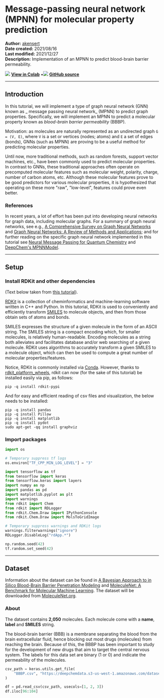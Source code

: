 # Message-passing neural network (MPNN) for molecular property prediction

**Author:** [akensert](http://github.com/akensert)<br>
**Date created:** 2021/08/16<br>
**Last modified:** 2021/12/27<br>
**Description:** Implementation of an MPNN to predict blood-brain barrier permeability.


<img class="k-inline-icon" src="https://colab.research.google.com/img/colab_favicon.ico"/> [**View in Colab**](https://colab.research.google.com/github/keras-team/keras-io/blob/master/examples/graph/ipynb/mpnn-molecular-graphs.ipynb)  <span class="k-dot">•</span><img class="k-inline-icon" src="https://github.com/favicon.ico"/> [**GitHub source**](https://github.com/keras-team/keras-io/blob/master/examples/graph/mpnn-molecular-graphs.py)



---
## Introduction

In this tutorial, we will implement a type of graph neural network (GNN) known as
_ message passing neural network_ (MPNN) to predict graph properties. Specifically, we will
implement an MPNN to predict a molecular property known as
_blood-brain barrier permeability_ (BBBP).

Motivation: as molecules are naturally represented as an undirected graph `G = (V, E)`,
where `V` is a set or vertices (nodes; atoms) and `E` a set of edges (bonds), GNNs (such
as MPNN) are proving to be a useful method for predicting molecular properties.

Until now, more traditional methods, such as random forests, support vector machines, etc.,
have been commonly used to predict molecular properties. In contrast to GNNs, these
traditional approaches often operate on precomputed molecular features such as
molecular weight, polarity, charge, number of carbon atoms, etc. Although these
molecular features prove to be good predictors for various molecular properties, it is
hypothesized that operating on these more "raw", "low-level", features could prove even
better.

### References

In recent years, a lot of effort has been put into developing neural networks for
graph data, including molecular graphs. For a summary of graph neural networks, see e.g.,
[A Comprehensive Survey on Graph Neural Networks](https://arxiv.org/abs/1901.00596) and
[Graph Neural Networks: A Review of Methods and Applications](https://arxiv.org/abs/1812.08434);
and for further reading on the specific
graph neural network implemented in this tutorial see
[Neural Message Passing for Quantum Chemistry](https://arxiv.org/abs/1704.01212) and
[DeepChem's MPNNModel](https://deepchem.readthedocs.io/en/latest/api_reference/models.html#mpnnmodel).

---
## Setup

### Install RDKit and other dependencies

(Text below taken from
[this tutorial](https://keras.io/examples/generative/wgan-graphs/)).

[RDKit](https://www.rdkit.org/) is a collection of cheminformatics and machine-learning
software written in C++ and Python. In this tutorial, RDKit is used to conveniently and
efficiently transform
[SMILES](https://en.wikipedia.org/wiki/Simplified_molecular-input_line-entry_system) to
molecule objects, and then from those obtain sets of atoms and bonds.

SMILES expresses the structure of a given molecule in the form of an ASCII string.
The SMILES string is a compact encoding which, for smaller molecules, is relatively
human-readable. Encoding molecules as a string both alleviates and facilitates database
and/or web searching of a given molecule. RDKit uses algorithms to
accurately transform a given SMILES to a molecule object, which can then
be used to compute a great number of molecular properties/features.

Notice, RDKit is commonly installed via [Conda](https://www.rdkit.org/docs/Install.html).
However, thanks to
[rdkit_platform_wheels](https://github.com/kuelumbus/rdkit_platform_wheels), rdkit
can now (for the sake of this tutorial) be installed easily via pip, as follows:

```
pip -q install rdkit-pypi
```

And for easy and efficient reading of csv files and visualization, the below needs to be
installed:

```
pip -q install pandas
pip -q install Pillow
pip -q install matplotlib
pip -q install pydot
sudo apt-get -qq install graphviz
```

### Import packages


```python
import os

# Temporary suppress tf logs
os.environ["TF_CPP_MIN_LOG_LEVEL"] = "3"

import tensorflow as tf
from tensorflow import keras
from tensorflow.keras import layers
import numpy as np
import pandas as pd
import matplotlib.pyplot as plt
import warnings
from rdkit import Chem
from rdkit import RDLogger
from rdkit.Chem.Draw import IPythonConsole
from rdkit.Chem.Draw import MolsToGridImage

# Temporary suppress warnings and RDKit logs
warnings.filterwarnings("ignore")
RDLogger.DisableLog("rdApp.*")

np.random.seed(42)
tf.random.set_seed(42)
```

---
## Dataset

Information about the dataset can be found in
[A Bayesian Approach to in Silico Blood-Brain Barrier Penetration Modeling](https://pubs.acs.org/doi/10.1021/ci300124c)
and [MoleculeNet: A Benchmark for Molecular Machine Learning](https://arxiv.org/abs/1703.00564).
The dataset will be downloaded from [MoleculeNet.org](https://moleculenet.org/datasets-1).

### About

The dataset contains **2,050** molecules. Each molecule come with a **name**, **label**
and **SMILES** string.

The blood-brain barrier (BBB) is a membrane separating the blood from the brain
extracellular fluid, hence blocking out most drugs (molecules) from reaching
the brain. Because of this, the BBBP has been important to study for the development of
new drugs that aim to target the central nervous system. The labels for this
data set are binary (1 or 0) and indicate the permeability of the molecules.


```python
csv_path = keras.utils.get_file(
    "BBBP.csv", "https://deepchemdata.s3-us-west-1.amazonaws.com/datasets/BBBP.csv"
)

df = pd.read_csv(csv_path, usecols=[1, 2, 3])
df.iloc[96:104]
```




<div>
<style scoped>
    .dataframe tbody tr th:only-of-type {
        vertical-align: middle;
    }

<div class="k-default-codeblock">
```
.dataframe tbody tr th {
    vertical-align: top;
}

.dataframe thead th {
    text-align: right;
}
```
</div>
</style>
<table border="1" class="dataframe">
  <thead>
    <tr style="text-align: right;">
      <th></th>
      <th>name</th>
      <th>p_np</th>
      <th>smiles</th>
    </tr>
  </thead>
  <tbody>
    <tr>
      <th>96</th>
      <td>cefoxitin</td>
      <td>1</td>
      <td>CO[C@]1(NC(=O)Cc2sccc2)[C@H]3SCC(=C(N3C1=O)C(O...</td>
    </tr>
    <tr>
      <th>97</th>
      <td>Org34167</td>
      <td>1</td>
      <td>NC(CC=C)c1ccccc1c2noc3c2cccc3</td>
    </tr>
    <tr>
      <th>98</th>
      <td>9-OH Risperidone</td>
      <td>1</td>
      <td>OC1C(N2CCC1)=NC(C)=C(CCN3CCC(CC3)c4c5ccc(F)cc5...</td>
    </tr>
    <tr>
      <th>99</th>
      <td>acetaminophen</td>
      <td>1</td>
      <td>CC(=O)Nc1ccc(O)cc1</td>
    </tr>
    <tr>
      <th>100</th>
      <td>acetylsalicylate</td>
      <td>0</td>
      <td>CC(=O)Oc1ccccc1C(O)=O</td>
    </tr>
    <tr>
      <th>101</th>
      <td>allopurinol</td>
      <td>0</td>
      <td>O=C1N=CN=C2NNC=C12</td>
    </tr>
    <tr>
      <th>102</th>
      <td>Alprostadil</td>
      <td>0</td>
      <td>CCCCC[C@H](O)/C=C/[C@H]1[C@H](O)CC(=O)[C@@H]1C...</td>
    </tr>
    <tr>
      <th>103</th>
      <td>aminophylline</td>
      <td>0</td>
      <td>CN1C(=O)N(C)c2nc[nH]c2C1=O.CN3C(=O)N(C)c4nc[nH...</td>
    </tr>
  </tbody>
</table>
</div>



### Define features

To encode features for atoms and bonds (which we will need later),
we'll define two classes: `AtomFeaturizer` and `BondFeaturizer` respectively.

To reduce the lines of code, i.e., to keep this tutorial short and concise,
only about a handful of (atom and bond) features will be considered: \[atom features\]
[symbol (element)](https://en.wikipedia.org/wiki/Chemical_element),
[number of valence electrons](https://en.wikipedia.org/wiki/Valence_electron),
[number of hydrogen bonds](https://en.wikipedia.org/wiki/Hydrogen),
[orbital hybridization](https://en.wikipedia.org/wiki/Orbital_hybridisation),
\[bond features\]
[(covalent) bond type](https://en.wikipedia.org/wiki/Covalent_bond), and
[conjugation](https://en.wikipedia.org/wiki/Conjugated_system).


```python

class Featurizer:
    def __init__(self, allowable_sets):
        self.dim = 0
        self.features_mapping = {}
        for k, s in allowable_sets.items():
            s = sorted(list(s))
            self.features_mapping[k] = dict(zip(s, range(self.dim, len(s) + self.dim)))
            self.dim += len(s)

    def encode(self, inputs):
        output = np.zeros((self.dim,))
        for name_feature, feature_mapping in self.features_mapping.items():
            feature = getattr(self, name_feature)(inputs)
            if feature not in feature_mapping:
                continue
            output[feature_mapping[feature]] = 1.0
        return output


class AtomFeaturizer(Featurizer):
    def __init__(self, allowable_sets):
        super().__init__(allowable_sets)

    def symbol(self, atom):
        return atom.GetSymbol()

    def n_valence(self, atom):
        return atom.GetTotalValence()

    def n_hydrogens(self, atom):
        return atom.GetTotalNumHs()

    def hybridization(self, atom):
        return atom.GetHybridization().name.lower()


class BondFeaturizer(Featurizer):
    def __init__(self, allowable_sets):
        super().__init__(allowable_sets)
        self.dim += 1

    def encode(self, bond):
        output = np.zeros((self.dim,))
        if bond is None:
            output[-1] = 1.0
            return output
        output = super().encode(bond)
        return output

    def bond_type(self, bond):
        return bond.GetBondType().name.lower()

    def conjugated(self, bond):
        return bond.GetIsConjugated()


atom_featurizer = AtomFeaturizer(
    allowable_sets={
        "symbol": {"B", "Br", "C", "Ca", "Cl", "F", "H", "I", "N", "Na", "O", "P", "S"},
        "n_valence": {0, 1, 2, 3, 4, 5, 6},
        "n_hydrogens": {0, 1, 2, 3, 4},
        "hybridization": {"s", "sp", "sp2", "sp3"},
    }
)

bond_featurizer = BondFeaturizer(
    allowable_sets={
        "bond_type": {"single", "double", "triple", "aromatic"},
        "conjugated": {True, False},
    }
)

```

### Generate graphs

Before we can generate complete graphs from SMILES, we need to implement the following functions:

1. `molecule_from_smiles`, which takes as input a SMILES and returns a molecule object.
This is all handled by RDKit.

2. `graph_from_molecule`, which takes as input a molecule object and returns a graph,
represented as a three-tuple (atom_features, bond_features, pair_indices). For this we
will make use of the classes defined previously.

Finally, we can now implement the function `graphs_from_smiles`, which applies function (1)
and subsequently (2) on all SMILES of the training, validation and test datasets.

Notice: although scaffold splitting is recommended for this data set (see
[here](https://arxiv.org/abs/1703.00564)), for simplicity, simple random splittings were
performed.


```python

def molecule_from_smiles(smiles):
    # MolFromSmiles(m, sanitize=True) should be equivalent to
    # MolFromSmiles(m, sanitize=False) -> SanitizeMol(m) -> AssignStereochemistry(m, ...)
    molecule = Chem.MolFromSmiles(smiles, sanitize=False)

    # If sanitization is unsuccessful, catch the error, and try again without
    # the sanitization step that caused the error
    flag = Chem.SanitizeMol(molecule, catchErrors=True)
    if flag != Chem.SanitizeFlags.SANITIZE_NONE:
        Chem.SanitizeMol(molecule, sanitizeOps=Chem.SanitizeFlags.SANITIZE_ALL ^ flag)

    Chem.AssignStereochemistry(molecule, cleanIt=True, force=True)
    return molecule


def graph_from_molecule(molecule):
    # Initialize graph
    atom_features = []
    bond_features = []
    pair_indices = []

    for atom in molecule.GetAtoms():
        atom_features.append(atom_featurizer.encode(atom))

        # Add self-loops
        pair_indices.append([atom.GetIdx(), atom.GetIdx()])
        bond_features.append(bond_featurizer.encode(None))

        for neighbor in atom.GetNeighbors():
            bond = molecule.GetBondBetweenAtoms(atom.GetIdx(), neighbor.GetIdx())
            pair_indices.append([atom.GetIdx(), neighbor.GetIdx()])
            bond_features.append(bond_featurizer.encode(bond))

    return np.array(atom_features), np.array(bond_features), np.array(pair_indices)


def graphs_from_smiles(smiles_list):
    # Initialize graphs
    atom_features_list = []
    bond_features_list = []
    pair_indices_list = []

    for smiles in smiles_list:
        molecule = molecule_from_smiles(smiles)
        atom_features, bond_features, pair_indices = graph_from_molecule(molecule)

        atom_features_list.append(atom_features)
        bond_features_list.append(bond_features)
        pair_indices_list.append(pair_indices)

    # Convert lists to ragged tensors for tf.data.Dataset later on
    return (
        tf.ragged.constant(atom_features_list, dtype=tf.float32),
        tf.ragged.constant(bond_features_list, dtype=tf.float32),
        tf.ragged.constant(pair_indices_list, dtype=tf.int64),
    )


# Shuffle array of indices ranging from 0 to 2049
permuted_indices = np.random.permutation(np.arange(df.shape[0]))

# Train set: 80 % of data
train_index = permuted_indices[: int(df.shape[0] * 0.8)]
x_train = graphs_from_smiles(df.iloc[train_index].smiles)
y_train = df.iloc[train_index].p_np

# Valid set: 19 % of data
valid_index = permuted_indices[int(df.shape[0] * 0.8) : int(df.shape[0] * 0.99)]
x_valid = graphs_from_smiles(df.iloc[valid_index].smiles)
y_valid = df.iloc[valid_index].p_np

# Test set: 1 % of data
test_index = permuted_indices[int(df.shape[0] * 0.99) :]
x_test = graphs_from_smiles(df.iloc[test_index].smiles)
y_test = df.iloc[test_index].p_np
```

### Test the functions


```python
print(f"Name:\t{df.name[100]}\nSMILES:\t{df.smiles[100]}\nBBBP:\t{df.p_np[100]}")
molecule = molecule_from_smiles(df.iloc[100].smiles)
print("Molecule:")
molecule
```

<div class="k-default-codeblock">
```
Name:	acetylsalicylate
SMILES:	CC(=O)Oc1ccccc1C(O)=O
BBBP:	0
Molecule:

```
</div>
    
![png](/img/examples/graph/mpnn-molecular-graphs/mpnn-molecular-graphs_12_1.png)
    




```python
graph = graph_from_molecule(molecule)
print("Graph (including self-loops):")
print("\tatom features\t", graph[0].shape)
print("\tbond features\t", graph[1].shape)
print("\tpair indices\t", graph[2].shape)

```

<div class="k-default-codeblock">
```
Graph (including self-loops):
	atom features	 (13, 29)
	bond features	 (39, 7)
	pair indices	 (39, 2)

```
</div>
### Create a `tf.data.Dataset`

In this tutorial, the MPNN implementation will take as input (per iteration) a single graph.
Therefore, given a batch of (sub)graphs (molecules), we need to merge them into a
single graph (we'll refer to this graph as *global graph*).
This global graph is a disconnected graph where each subgraph is
completely separated from the other subgraphs.


```python

def prepare_batch(x_batch, y_batch):
    """Merges (sub)graphs of batch into a single global (disconnected) graph
    """

    atom_features, bond_features, pair_indices = x_batch

    # Obtain number of atoms and bonds for each graph (molecule)
    num_atoms = atom_features.row_lengths()
    num_bonds = bond_features.row_lengths()

    # Obtain partition indices (molecule_indicator), which will be used to
    # gather (sub)graphs from global graph in model later on
    molecule_indices = tf.range(len(num_atoms))
    molecule_indicator = tf.repeat(molecule_indices, num_atoms)

    # Merge (sub)graphs into a global (disconnected) graph. Adding 'increment' to
    # 'pair_indices' (and merging ragged tensors) actualizes the global graph
    gather_indices = tf.repeat(molecule_indices[:-1], num_bonds[1:])
    increment = tf.cumsum(num_atoms[:-1])
    increment = tf.pad(tf.gather(increment, gather_indices), [(num_bonds[0], 0)])
    pair_indices = pair_indices.merge_dims(outer_axis=0, inner_axis=1).to_tensor()
    pair_indices = pair_indices + increment[:, tf.newaxis]
    atom_features = atom_features.merge_dims(outer_axis=0, inner_axis=1).to_tensor()
    bond_features = bond_features.merge_dims(outer_axis=0, inner_axis=1).to_tensor()

    return (atom_features, bond_features, pair_indices, molecule_indicator), y_batch


def MPNNDataset(X, y, batch_size=32, shuffle=False):
    dataset = tf.data.Dataset.from_tensor_slices((X, (y)))
    if shuffle:
        dataset = dataset.shuffle(1024)
    return dataset.batch(batch_size).map(prepare_batch, -1).prefetch(-1)

```

---
## Model

The MPNN model can take on various shapes and forms. In this tutorial, we will implement an
MPNN based on the original paper
[Neural Message Passing for Quantum Chemistry](https://arxiv.org/abs/1704.01212) and
[DeepChem's MPNNModel](https://deepchem.readthedocs.io/en/latest/api_reference/models.html#mpnnmodel).
The MPNN of this tutorial consists of three stages: message passing, readout and
classification.


### Message passing

The message passing step itself consists of two parts:

1. The *edge network*, which passes messages from 1-hop neighbors `w_{i}` of `v`
to `v`, based on the edge features between them (`e_{vw_{i}}`),
resulting in an updated node (state) `v'`. `w_{i}` denotes the `i:th` neighbor of
`v`.

2. The *gated recurrent unit* (GRU), which takes as input the most recent node state
and updates it based on previous node states. In
other words, the most recent node state serves as the input to the GRU, while the previous
node states are incorporated within the memory state of the GRU. This allows information
to travel from one node state (e.g., `v`) to another (e.g., `v''`).

Importantly, step (1) and (2) are repeated for `k steps`, and where at each step `1...k`,
the radius (or number of hops) of aggregated information from `v` increases by 1.


```python

class EdgeNetwork(layers.Layer):
    def build(self, input_shape):
        self.atom_dim = input_shape[0][-1]
        self.bond_dim = input_shape[1][-1]
        self.kernel = self.add_weight(
            shape=(self.bond_dim, self.atom_dim * self.atom_dim),
            initializer="glorot_uniform",
            name="kernel",
        )
        self.bias = self.add_weight(
            shape=(self.atom_dim * self.atom_dim), initializer="zeros", name="bias",
        )
        self.built = True

    def call(self, inputs):
        atom_features, bond_features, pair_indices = inputs

        # Apply linear transformation to bond features
        bond_features = tf.matmul(bond_features, self.kernel) + self.bias

        # Reshape for neighborhood aggregation later
        bond_features = tf.reshape(bond_features, (-1, self.atom_dim, self.atom_dim))

        # Obtain atom features of neighbors
        atom_features_neighbors = tf.gather(atom_features, pair_indices[:, 1])
        atom_features_neighbors = tf.expand_dims(atom_features_neighbors, axis=-1)

        # Apply neighborhood aggregation
        transformed_features = tf.matmul(bond_features, atom_features_neighbors)
        transformed_features = tf.squeeze(transformed_features, axis=-1)
        aggregated_features = tf.math.unsorted_segment_sum(
            transformed_features,
            pair_indices[:, 0],
            num_segments=tf.shape(atom_features)[0],
        )
        return aggregated_features


class MessagePassing(layers.Layer):
    def __init__(self, units, steps=4, **kwargs):
        super().__init__(**kwargs)
        self.units = units
        self.steps = steps

    def build(self, input_shape):
        self.atom_dim = input_shape[0][-1]
        self.message_step = EdgeNetwork()
        self.pad_length = max(0, self.units - self.atom_dim)
        self.update_step = layers.GRUCell(self.atom_dim + self.pad_length)
        self.built = True

    def call(self, inputs):
        atom_features, bond_features, pair_indices = inputs

        # Pad atom features if number of desired units exceeds atom_features dim.
        # Alternatively, a dense layer could be used here.
        atom_features_updated = tf.pad(atom_features, [(0, 0), (0, self.pad_length)])

        # Perform a number of steps of message passing
        for i in range(self.steps):
            # Aggregate information from neighbors
            atom_features_aggregated = self.message_step(
                [atom_features_updated, bond_features, pair_indices]
            )

            # Update node state via a step of GRU
            atom_features_updated, _ = self.update_step(
                atom_features_aggregated, atom_features_updated
            )
        return atom_features_updated

```

### Readout

When the message passing procedure ends, the k-step-aggregated node states are to be partitioned
into subgraphs (corresponding to each molecule in the batch) and subsequently
reduced to graph-level embeddings. In the
[original paper](https://arxiv.org/abs/1704.01212), a
[set-to-set layer](https://arxiv.org/abs/1511.06391) was used for this purpose.
In this tutorial however, a transformer encoder + average pooling will be used. Specifically:

* the k-step-aggregated node states will be partitioned into the subgraphs
(corresponding to each molecule in the batch);
* each subgraph will then be padded to match the subgraph with the greatest number of nodes, followed
by a `tf.stack(...)`;
* the (stacked padded) tensor, encoding subgraphs (each subgraph containing a set of node states), are
masked to make sure the paddings don't interfere with training;
* finally, the tensor is passed to the transformer followed by average pooling.


```python

class PartitionPadding(layers.Layer):
    def __init__(self, batch_size, **kwargs):
        super().__init__(**kwargs)
        self.batch_size = batch_size

    def call(self, inputs):

        atom_features, molecule_indicator = inputs

        # Obtain subgraphs
        atom_features_partitioned = tf.dynamic_partition(
            atom_features, molecule_indicator, self.batch_size
        )

        # Pad and stack subgraphs
        num_atoms = [tf.shape(f)[0] for f in atom_features_partitioned]
        max_num_atoms = tf.reduce_max(num_atoms)
        atom_features_stacked = tf.stack(
            [
                tf.pad(f, [(0, max_num_atoms - n), (0, 0)])
                for f, n in zip(atom_features_partitioned, num_atoms)
            ],
            axis=0,
        )

        # Remove empty subgraphs (usually for last batch in dataset)
        gather_indices = tf.where(tf.reduce_sum(atom_features_stacked, (1, 2)) != 0)
        gather_indices = tf.squeeze(gather_indices, axis=-1)
        return tf.gather(atom_features_stacked, gather_indices, axis=0)


class TransformerEncoderReadout(layers.Layer):
    def __init__(
        self, num_heads=8, embed_dim=64, dense_dim=512, batch_size=32, **kwargs
    ):
        super().__init__(**kwargs)

        self.partition_padding = PartitionPadding(batch_size)
        self.attention = layers.MultiHeadAttention(num_heads, embed_dim)
        self.dense_proj = keras.Sequential(
            [layers.Dense(dense_dim, activation="relu"), layers.Dense(embed_dim),]
        )
        self.layernorm_1 = layers.LayerNormalization()
        self.layernorm_2 = layers.LayerNormalization()
        self.average_pooling = layers.GlobalAveragePooling1D()

    def call(self, inputs):
        x = self.partition_padding(inputs)
        padding_mask = tf.reduce_any(tf.not_equal(x, 0.0), axis=-1)
        padding_mask = padding_mask[:, tf.newaxis, tf.newaxis, :]
        attention_output = self.attention(x, x, attention_mask=padding_mask)
        proj_input = self.layernorm_1(x + attention_output)
        proj_output = self.layernorm_2(proj_input + self.dense_proj(proj_input))
        return self.average_pooling(proj_output)

```

### Message Passing Neural Network (MPNN)

It is now time to complete the MPNN model. In addition to the message passing
and readout, a two-layer classification network will be implemented to make
predictions of BBBP.


```python

def MPNNModel(
    atom_dim,
    bond_dim,
    batch_size=32,
    message_units=64,
    message_steps=4,
    num_attention_heads=8,
    dense_units=512,
):

    atom_features = layers.Input((atom_dim), dtype="float32", name="atom_features")
    bond_features = layers.Input((bond_dim), dtype="float32", name="bond_features")
    pair_indices = layers.Input((2), dtype="int32", name="pair_indices")
    molecule_indicator = layers.Input((), dtype="int32", name="molecule_indicator")

    x = MessagePassing(message_units, message_steps)(
        [atom_features, bond_features, pair_indices]
    )

    x = TransformerEncoderReadout(
        num_attention_heads, message_units, dense_units, batch_size
    )([x, molecule_indicator])

    x = layers.Dense(dense_units, activation="relu")(x)
    x = layers.Dense(1, activation="sigmoid")(x)

    model = keras.Model(
        inputs=[atom_features, bond_features, pair_indices, molecule_indicator],
        outputs=[x],
    )
    return model


mpnn = MPNNModel(
    atom_dim=x_train[0][0][0].shape[0], bond_dim=x_train[1][0][0].shape[0],
)

mpnn.compile(
    loss=keras.losses.BinaryCrossentropy(),
    optimizer=keras.optimizers.Adam(learning_rate=5e-4),
    metrics=[keras.metrics.AUC(name="AUC")],
)

keras.utils.plot_model(mpnn, show_dtype=True, show_shapes=True)
```




    
![png](/img/examples/graph/mpnn-molecular-graphs/mpnn-molecular-graphs_21_0.png)
    



### Training


```python
train_dataset = MPNNDataset(x_train, y_train)
valid_dataset = MPNNDataset(x_valid, y_valid)
test_dataset = MPNNDataset(x_test, y_test)

history = mpnn.fit(
    train_dataset,
    validation_data=valid_dataset,
    epochs=40,
    verbose=2,
    class_weight={0: 2.0, 1: 0.5},
)

plt.figure(figsize=(10, 6))
plt.plot(history.history["AUC"], label="train AUC")
plt.plot(history.history["val_AUC"], label="valid AUC")
plt.xlabel("Epochs", fontsize=16)
plt.ylabel("AUC", fontsize=16)
plt.legend(fontsize=16)
```

<div class="k-default-codeblock">
```
Epoch 1/40
52/52 - 26s - loss: 0.5572 - AUC: 0.6527 - val_loss: 0.4660 - val_AUC: 0.8312 - 26s/epoch - 501ms/step
Epoch 2/40
52/52 - 22s - loss: 0.4817 - AUC: 0.7713 - val_loss: 0.6889 - val_AUC: 0.8351 - 22s/epoch - 416ms/step
Epoch 3/40
52/52 - 24s - loss: 0.4611 - AUC: 0.7960 - val_loss: 0.5863 - val_AUC: 0.8444 - 24s/epoch - 457ms/step
Epoch 4/40
52/52 - 19s - loss: 0.4493 - AUC: 0.8069 - val_loss: 0.5059 - val_AUC: 0.8509 - 19s/epoch - 372ms/step
Epoch 5/40
52/52 - 21s - loss: 0.4420 - AUC: 0.8155 - val_loss: 0.4965 - val_AUC: 0.8454 - 21s/epoch - 405ms/step
Epoch 6/40
52/52 - 22s - loss: 0.4344 - AUC: 0.8243 - val_loss: 0.5307 - val_AUC: 0.8540 - 22s/epoch - 419ms/step
Epoch 7/40
52/52 - 26s - loss: 0.4301 - AUC: 0.8293 - val_loss: 0.5131 - val_AUC: 0.8559 - 26s/epoch - 503ms/step
Epoch 8/40
52/52 - 31s - loss: 0.4163 - AUC: 0.8408 - val_loss: 0.5361 - val_AUC: 0.8552 - 31s/epoch - 599ms/step
Epoch 9/40
52/52 - 30s - loss: 0.4095 - AUC: 0.8499 - val_loss: 0.5371 - val_AUC: 0.8572 - 30s/epoch - 578ms/step
Epoch 10/40
52/52 - 23s - loss: 0.4107 - AUC: 0.8459 - val_loss: 0.5923 - val_AUC: 0.8589 - 23s/epoch - 444ms/step
Epoch 11/40
52/52 - 29s - loss: 0.4107 - AUC: 0.8505 - val_loss: 0.5070 - val_AUC: 0.8627 - 29s/epoch - 553ms/step
Epoch 12/40
52/52 - 25s - loss: 0.4005 - AUC: 0.8522 - val_loss: 0.5417 - val_AUC: 0.8781 - 25s/epoch - 471ms/step
Epoch 13/40
52/52 - 22s - loss: 0.3924 - AUC: 0.8623 - val_loss: 0.5915 - val_AUC: 0.8755 - 22s/epoch - 425ms/step
Epoch 14/40
52/52 - 19s - loss: 0.3872 - AUC: 0.8640 - val_loss: 0.5852 - val_AUC: 0.8724 - 19s/epoch - 365ms/step
Epoch 15/40
52/52 - 19s - loss: 0.3812 - AUC: 0.8720 - val_loss: 0.4949 - val_AUC: 0.8759 - 19s/epoch - 362ms/step
Epoch 16/40
52/52 - 27s - loss: 0.3604 - AUC: 0.8864 - val_loss: 0.5076 - val_AUC: 0.8773 - 27s/epoch - 521ms/step
Epoch 17/40
52/52 - 37s - loss: 0.3554 - AUC: 0.8907 - val_loss: 0.4556 - val_AUC: 0.8771 - 37s/epoch - 712ms/step
Epoch 18/40
52/52 - 23s - loss: 0.3554 - AUC: 0.8904 - val_loss: 0.4854 - val_AUC: 0.8887 - 23s/epoch - 452ms/step
Epoch 19/40
52/52 - 26s - loss: 0.3504 - AUC: 0.8942 - val_loss: 0.4622 - val_AUC: 0.8881 - 26s/epoch - 507ms/step
Epoch 20/40
52/52 - 20s - loss: 0.3378 - AUC: 0.9019 - val_loss: 0.5568 - val_AUC: 0.8792 - 20s/epoch - 390ms/step
Epoch 21/40
52/52 - 19s - loss: 0.3324 - AUC: 0.9055 - val_loss: 0.5623 - val_AUC: 0.8789 - 19s/epoch - 363ms/step
Epoch 22/40
52/52 - 19s - loss: 0.3248 - AUC: 0.9109 - val_loss: 0.5486 - val_AUC: 0.8909 - 19s/epoch - 357ms/step
Epoch 23/40
52/52 - 18s - loss: 0.3126 - AUC: 0.9179 - val_loss: 0.5684 - val_AUC: 0.8916 - 18s/epoch - 348ms/step
Epoch 24/40
52/52 - 18s - loss: 0.3296 - AUC: 0.9084 - val_loss: 0.5462 - val_AUC: 0.8858 - 18s/epoch - 352ms/step
Epoch 25/40
52/52 - 18s - loss: 0.3098 - AUC: 0.9193 - val_loss: 0.4212 - val_AUC: 0.9085 - 18s/epoch - 349ms/step
Epoch 26/40
52/52 - 18s - loss: 0.3095 - AUC: 0.9192 - val_loss: 0.4991 - val_AUC: 0.9002 - 18s/epoch - 348ms/step
Epoch 27/40
52/52 - 18s - loss: 0.3056 - AUC: 0.9211 - val_loss: 0.4739 - val_AUC: 0.9060 - 18s/epoch - 349ms/step
Epoch 28/40
52/52 - 18s - loss: 0.2942 - AUC: 0.9270 - val_loss: 0.4188 - val_AUC: 0.9121 - 18s/epoch - 344ms/step
Epoch 29/40
52/52 - 18s - loss: 0.3004 - AUC: 0.9241 - val_loss: 0.4056 - val_AUC: 0.9146 - 18s/epoch - 351ms/step
Epoch 30/40
52/52 - 18s - loss: 0.2810 - AUC: 0.9328 - val_loss: 0.3923 - val_AUC: 0.9172 - 18s/epoch - 355ms/step
Epoch 31/40
52/52 - 18s - loss: 0.2661 - AUC: 0.9398 - val_loss: 0.3609 - val_AUC: 0.9186 - 18s/epoch - 349ms/step
Epoch 32/40
52/52 - 19s - loss: 0.2797 - AUC: 0.9336 - val_loss: 0.3764 - val_AUC: 0.9055 - 19s/epoch - 357ms/step
Epoch 33/40
52/52 - 19s - loss: 0.2552 - AUC: 0.9441 - val_loss: 0.3941 - val_AUC: 0.9187 - 19s/epoch - 368ms/step
Epoch 34/40
52/52 - 23s - loss: 0.2601 - AUC: 0.9435 - val_loss: 0.4128 - val_AUC: 0.9154 - 23s/epoch - 443ms/step
Epoch 35/40
52/52 - 32s - loss: 0.2533 - AUC: 0.9455 - val_loss: 0.4191 - val_AUC: 0.9109 - 32s/epoch - 615ms/step
Epoch 36/40
52/52 - 23s - loss: 0.2530 - AUC: 0.9459 - val_loss: 0.4276 - val_AUC: 0.9213 - 23s/epoch - 435ms/step
Epoch 37/40
52/52 - 31s - loss: 0.2531 - AUC: 0.9456 - val_loss: 0.3950 - val_AUC: 0.9292 - 31s/epoch - 593ms/step
Epoch 38/40
52/52 - 22s - loss: 0.3039 - AUC: 0.9229 - val_loss: 0.3114 - val_AUC: 0.9315 - 22s/epoch - 428ms/step
Epoch 39/40
52/52 - 20s - loss: 0.2477 - AUC: 0.9479 - val_loss: 0.3584 - val_AUC: 0.9292 - 20s/epoch - 391ms/step
Epoch 40/40
52/52 - 22s - loss: 0.2276 - AUC: 0.9565 - val_loss: 0.3279 - val_AUC: 0.9258 - 22s/epoch - 416ms/step

<matplotlib.legend.Legend at 0x1603c63d0>

```
</div>
    
![png](/img/examples/graph/mpnn-molecular-graphs/mpnn-molecular-graphs_23_2.png)
    


### Predicting


```python
molecules = [molecule_from_smiles(df.smiles.values[index]) for index in test_index]
y_true = [df.p_np.values[index] for index in test_index]
y_pred = tf.squeeze(mpnn.predict(test_dataset), axis=1)

legends = [f"y_true/y_pred = {y_true[i]}/{y_pred[i]:.2f}" for i in range(len(y_true))]
MolsToGridImage(molecules, molsPerRow=4, legends=legends)
```




    
![png](/img/examples/graph/mpnn-molecular-graphs/mpnn-molecular-graphs_25_0.png)
    



---
## Conclusions

In this tutorial, we demonstrated a message passing neural network (MPNN) to
predict blood-brain barrier permeability (BBBP) for a number of different molecules. We
first had to construct graphs from SMILES, then build a Keras model that could
operate on these graphs, and finally train the model to make the predictions.

Example available on HuggingFace

| Trained Model | Demo |
| :--: | :--: |
| [![Generic badge](https://img.shields.io/badge/%F0%9F%A4%97%20Model-mpnn%20molecular%20graphs-black.svg)](https://huggingface.co/keras-io/MPNN-for-molecular-property-prediction) | [![Generic badge](https://img.shields.io/badge/%F0%9F%A4%97%20Spaces-mpnn%20molecular%20graphs-black.svg)](https://huggingface.co/spaces/keras-io/molecular-property-prediction) |
